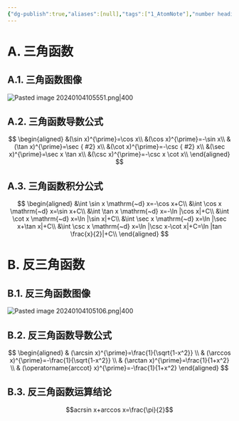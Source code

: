 ```yaml
---
{"dg-publish":true,"aliases":[null],"tags":["1_AtomNote"],"number headings":"auto, first-level 1, max 6, A.1.","Created-Date":"2024-01-04 10:46:45","Modified-Date":"2024-04-18 11:53:31","permalink":"/A01_Lessons/Aa01_高等数学/三角函数/","dgPassFrontmatter":true}
---
```




# A. 三角函数

## A.1. 三角函数图像

![Pasted image 20240104105551.png|400](/img/user/Z02_ObFiles/Attachments/Pasted%20image%2020240104105551.png)



## A.2. 三角函数导数公式

$$
\begin{aligned}
&(\sin x)^{\prime}=\cos x\\
&(\cos x)^{\prime}=-\sin x\\
&(\tan x)^{\prime}=\sec
{ #2}
 x\\
&(\cot x)^{\prime}=-\csc
{ #2}
 x\\
&(\sec x)^{\prime}=\sec x \tan x\\
&(\csc x)^{\prime}=-\csc x \cot x\\
\end{aligned}
$$


## A.3. 三角函数积分公式

$$
\begin{aligned}
&\int \sin x \mathrm{~d} x=-\cos x+C\\
&\int \cos x \mathrm{~d} x=\sin x+C\\
&\int \tan x \mathrm{~d} x=-\ln |\cos x|+C\\
&\int \cot x \mathrm{~d} x=\ln |\sin x|+C\\
&\int \sec x \mathrm{~d} x=\ln |\sec x+\tan x|+C\\
&\int \csc x \mathrm{~d} x=\ln |\csc x-\cot x|+C=\ln |tan \frac{x}{2}|+C\\
\end{aligned}
$$



# B. 反三角函数

## B.1. 反三角函数图像

![Pasted image 20240104105106.png|400](/img/user/Z02_ObFiles/Attachments/Pasted%20image%2020240104105106.png)

## B.2. 反三角函数导数公式

$$
\begin{aligned}
& (\arcsin x)^{\prime}=\frac{1}{\sqrt{1-x^2}} \\
& (\arccos x)^{\prime}=-\frac{1}{\sqrt{1-x^2}} \\
& (\arctan x)^{\prime}=\frac{1}{1+x^2} \\
& (\operatorname{arccot} x)^{\prime}=-\frac{1}{1+x^2}
\end{aligned}
$$


## B.3. 反三角函数运算结论

$$acrsin x+arccos x=\frac{\pi}{2}$$


